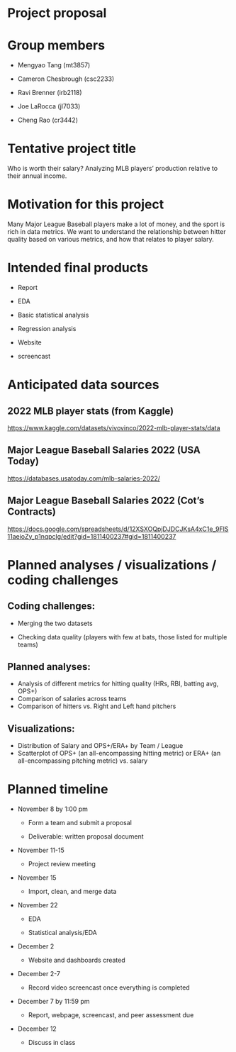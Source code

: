 Project proposal
================

# Group members

- Mengyao Tang (mt3857)

- Cameron Chesbrough (csc2233)

- Ravi Brenner (irb2118)

- Joe LaRocca (jl7033)

- Cheng Rao (cr3442)

# Tentative project title

Who is worth their salary? Analyzing MLB players’ production relative to
their annual income.

# Motivation for this project

Many Major League Baseball players make a lot of money, and the sport is
rich in data metrics. We want to understand the relationship between
hitter quality based on various metrics, and how that relates to player
salary.

# Intended final products

- Report

- EDA

- Basic statistical analysis

- Regression analysis

- Website

- screencast

# Anticipated data sources

## 2022 MLB player stats (from Kaggle)

<https://www.kaggle.com/datasets/vivovinco/2022-mlb-player-stats/data>

## Major League Baseball Salaries 2022 (USA Today)

<https://databases.usatoday.com/mlb-salaries-2022/>

## Major League Baseball Salaries 2022 (Cot’s Contracts)

<https://docs.google.com/spreadsheets/d/12XSXOQpjDJDCJKsA4xC1e_9FlS11aeioZy_p1nqpclg/edit?gid=1811400237#gid=1811400237>

# Planned analyses / visualizations / coding challenges

## Coding challenges:

- Merging the two datasets

- Checking data quality (players with few at bats, those listed for
  multiple teams)

## Planned analyses:

- Analysis of different metrics for hitting quality (HRs, RBI, batting
  avg, OPS+)
- Comparison of salaries across teams
- Comparison of hitters vs. Right and Left hand pitchers

## Visualizations:

- Distribution of Salary and OPS+/ERA+ by Team / League
- Scatterplot of OPS+ (an all-encompassing hitting metric) or ERA+ (an
  all-encompassing pitching metric) vs. salary

# Planned timeline

- November 8 by 1:00 pm

  - Form a team and submit a proposal

  - Deliverable: written proposal document

- November 11-15

  - Project review meeting

- November 15

  - Import, clean, and merge data

- November 22

  - EDA

  - Statistical analysis/EDA

- December 2

  - Website and dashboards created

- December 2-7

  - Record video screencast once everything is completed

- December 7 by 11:59 pm

  - Report, webpage, screencast, and peer assessment due

- December 12

  - Discuss in class
